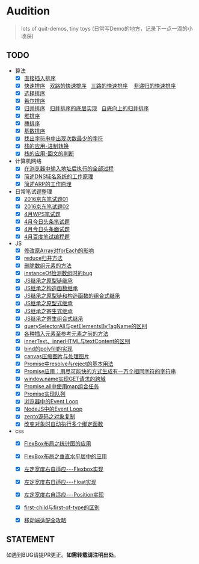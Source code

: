 # Audition

> lots of quit-demos, tiny toys (日常写Demo的地方，记录下一点一滴的小收获)

## TODO

- 算法
    - [x] [直接插入排序](Algorithm/Sortion/insertionSort.js)
    - [x] [快速排序](Algorithm/Sortion/quickSortDigging.js)&nbsp;&nbsp;&nbsp;[双路的快速排序](Algorithm/Sortion/quickSortionTwoWay.js)&nbsp;&nbsp;&nbsp;[三路的快速排序](Algorithm/Sortion/quickSortionThreeWay.js)
    &nbsp;&nbsp;&nbsp;[非递归的快速排序](Algorithm/Sortion/non-recursive-quickSortion.js)
    - [x] [选择排序](Algorithm/Sortion/selectionSort.js)
    - [x] [希尔排序](Algorithm/Sortion/shellSort.js)
    - [x] [归并排序](Algorithm/Sortion/mergeSort.js)&nbsp;&nbsp;&nbsp;[归并排序的底层实现](Algorithm/Sortion/originMergeSortion.js)&nbsp;&nbsp;&nbsp;[自底向上的归并排序](Algorithm/Sortion/mergeSortBottomUp.js)
    - [x] [堆排序](Algorithm/Sortion/heapSortion.js)
    - [x] [桶排序](Algorithm/Sortion/bucketSortion.js)
    - [x] [基数排序](Algorithm/Sortion/radixSortion.js)
    - [x] [找出字符串中出现次数最少的字符](Algorithm/objectFindLess.js)
    - [x] [栈的应用-进制转换](Algorithm/dataStructures/radixConvert.js)
    - [x] [栈的应用-回文的判断](Algorithm/dataStructures/isPalindrome.js)
    
- 计算机网络
    - [x] [在浏览器中输入地址后执行的全部过程](Network/index.md#在浏览器中输入wwwbaiducom后执行的全部过程)
    - [x] [简述DNS域名系统的工作原理](Network/index.md#简述dns域名系统的工作原理)
    - [x] [简述ARP的工作原理](Network/index.md#简述arp的工作原理)
    
- 日常笔试题整理
    - [x] [2016京东笔试题01](Algorithm/ACM/JD201601.js)
    - [x] [2016京东笔试题02](Algorithm/ACM/JD201602.js)
    - [x] [4月WPS笔试题](DailyProblem/2017-4-15WPS/README.md)
    - [x] [4月今日头条笔试题](DailyProblem/2017-4-18toutiao/README.md)
    - [x] [4月今日头条面试题](DailyProblem/2017-4-27toutiao/README.md)
    - [x] [4月百度笔试编程题](Algorithm/ACM/baidu20160427.js)
    
- JS
    - [x] [修改原Array对forEach的影响](ArrayMethods/forEachEffect.js)
    - [x] [reduce归并方法](ArrayMethods/reduce.js)
    - [x] [删除数组元素的方法](ArrayMethods/removes.js)
    - [x] [instanceOf检测数组时的bug](ArrayMethods/instanceOfBug.html)
    - [x] [JS继承之原型链继承](extends/prototypeExtends.js)
    - [x] [JS继承之构造函数继承](extends/constructorStealing.js)
    - [x] [JS继承之原型链和构造函数的组合式继承](extends/combinationInheritance.js)
    - [x] [JS继承之原型式继承](extends/prototypalInheritace.js)
    - [x] [JS继承之寄生式继承](extends/parasiticExtends.js)
    - [x] [JS继承之寄生组合式继承](extends/parasiticCombination.js)
    - [x] [querySelectorAll与getElementsByTagName的区别](DOM/querySelectorAll.html)
    - [x] [各种插入元素至参考元素之前的方法](DOM/insertAdjacentElement.html)
    - [x] [innerText、innerHTML与textContent的区别](DOM/textContent-innerText-innerHtml.html)
    - [x] [bind的polyfill的实现](JS/bind-polyfill.js)
    - [x] [canvas压缩图片与处理图片](DOM/compressImage.html)
    - [x] [Promise中resolve与reject的基本用法](JS/Promise/readFilePromise.js)
    - [x] [Promise应用：用尽可能快的方式生成有一万个相同字符的字符串](JS/Promise/produceChar.js)
    - [x] [window.name实现GET请求的跨域](JS/window-name-cross-domain/index.html)
    - [x] [Promise.all中使用map组合任务](JS/Promise/thenReturnPromise01.js)
    - [x] [Promise实现队列](JS/Promise/thenReturnPromise02.js)
    - [x] [浏览器中的Event Loop](EventLoop/Native/README.md)
    - [x] [NodeJS中的Event Loop](EventLoop/Nodejs/README.md)
    - [x] [zepto源码之对象复制](DailyProblem/201706/zeptoExtend.js)
    - [x] [改变对象时自动执行多个绑定函数](JS/autoExecuteMoreHandler.js)

- css
    - [x] [FlexBox布局之统计图的应用](CSS/Flexbox/diagramChart.html)
    - [x] [FlexBox布局之垂直水平居中的应用](CSS/Flexbox/verticalCenter.html)
    - [x] [左定宽度右自适应---Flexbox实现](CSS/Flexbox/leftFixedWidth-flexbox.html)
    - [x] [左定宽度右自适应---Float实现](CSS/Flexbox/leftFixedWidth-float.html)
    - [x] [左定宽度右自适应---Position实现](CSS/Flexbox/leftFixedWidth-position.html)
    - [x] [first-child与first-of-type的区别](CSS/CSS3/first-child.html)
    - [x] [移动端适配全攻略](CSS/mobileAdaptation.md)
    

## STATEMENT

如遇到BUG请提PR更正。**如需转载请注明出处**。